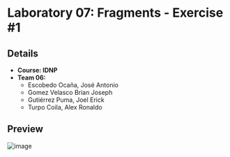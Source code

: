 # Laboratory 07: Fragments - Exercise #1

## Details

- **Course: IDNP**
- **Team 06:**
  - Escobedo Ocaña, José Antonio
  - Gomez Velasco Brian Joseph
  - Gutiérrez Puma, Joel Erick
  - Turpo Coila, Alex Ronaldo

## Preview

![image](https://user-images.githubusercontent.com/28519864/204119119-835b4b8c-7092-4af2-afdb-cdefeeab3465.png)

